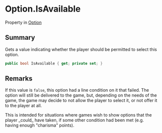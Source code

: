 # Option.IsAvailable

Property in [Option](api/csharp/yarn.optionset.option.md)

## Summary


Gets a value indicating whether the player should be
permitted to select this option.


```csharp
public bool IsAvailable { get; private set; }
```

## Remarks

<p>
If this value is <code>false</code>, this option had a
line condition on it that failed. The option will still be
delivered to the game, but, depending on the needs of the
game, the game may decide to not allow the player to select
it, or not offer it to the player at all.
</p> <p>
This is intended for situations where games wish to show
options that the player _could_ have taken, if some other
condition had been met (e.g. having enough "charisma"
points).
</p>

